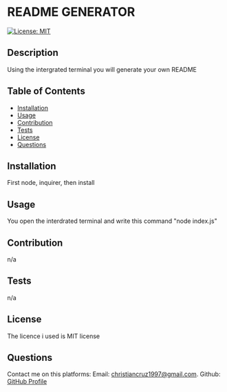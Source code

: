 
  # README GENERATOR
   [![License: MIT](https://img.shields.io/badge/License-MIT-yellow.svg)](https://opensource.org/licenses/MIT)
## Description
Using the intergrated terminal you will generate your own README

## Table of Contents
- [Installation](#installation)
- [Usage](#usage)
- [Contribution](#contribution)
- [Tests](#tests)
- [License](#license)
- [Questions](#questions)


## Installation

First node, inquirer, then install


## Usage

You open the interdrated terminal and write this command "node index.js"

## Contribution
n/a

## Tests
n/a

## License
The licence i used is MIT license

## Questions
Contact me on this platforms:
Email: [christiancruz1997@gmail.com](mailto:christiancruz1997@gmail.com). 
Github: [GitHub Profile](https://github.com/Heartless117)
